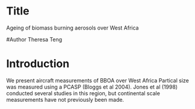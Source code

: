 # Title
Ageing of biomass burning aerosols over West Africa

#Author
Theresa Teng

# Introduction
We present aircraft measurements of BBOA over West Africa
Partical size was measured using a PCASP (Bloggs et al 2004).
Jones et al (1998) conducted several studies in this region, but continental scale measurements have not previously been made.

